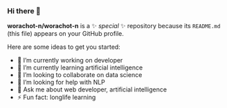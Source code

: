 ### Hi there 👋


**worachot-n/worachot-n** is a ✨ _special_ ✨ repository because its `README.md` (this file) appears on your GitHub profile.

Here are some ideas to get you started:

- 🔭 I’m currently working on developer
- 🌱 I’m currently learning artificial intelligence
- 👯 I’m looking to collaborate on data science
- 🤔 I’m looking for help with NLP
- 💬 Ask me about web developer, artificial intelligence
- ⚡ Fun fact: longlife learning

